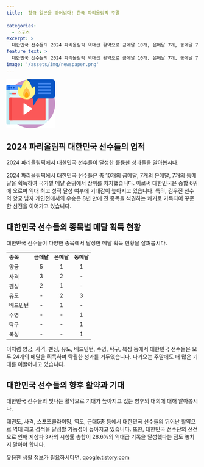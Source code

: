 ```yaml
---
title:  황금 일본을 뛰어넘다! 한국 파리올림픽 주말

categories:
  - 스포츠
excerpt: >
  대한민국 선수들의 2024 파리올림픽 역대급 활약으로 금메달 10개, 은메달 7개, 동메달 7개를 획득하며 국가별 메달 순위에서 상위권을 달리고 있다. 김우진을 비롯한 양궁팀의 석권과 여자 양궁팀의 10연매 등 눈부신 성적은 12년 만에 두 자릿수 금메달 획득과 역대 최고 성적에 도전할 기대를 높이고 있다. 또한, 다가오는 주말을 통해 더 높은 성적을 달성할 가능성이 크며, 이들의 활약에 따라 역대 최고 성적을 경신하는 기대도 높다.
feature_text: >
  대한민국 선수들의 2024 파리올림픽 역대급 활약으로 금메달 10개, 은메달 7개, 동메달 7개를 획득하며 국가별 메달 순위에서 상위권을 달리고 있다. 김우진을 비롯한 양궁팀의 석권과 여자 양궁팀의 10연매 등 눈부신 성적은 12년 만에 두 자릿수 금메달 획득과 역대 최고 성적에 도전할 기대를 높이고 있다. 또한, 다가오는 주말을 통해 더 높은 성적을 달성할 가능성이 크며, 이들의 활약에 따라 역대 최고 성적을 경신하는 기대도 높다.
image: '/assets/img/newspaper.png'
---
```


<p><img src="/assets/img/news.png" alt="rentncar 속보" /></p>

<h2 data-ke-size="size26">2024 파리올림픽 대한민국 선수들의 업적</h2>

<p>2024 파리올림픽에서 대한민국 선수들이 달성한 훌륭한 성과들을 알아봅시다.</p>

<p data-ke-size="size16">2024 파리올림픽에서 대한민국 선수들은 총 10개의 금메달, 7개의 은메달, 7개의 동메달을 획득하여 국가별 메달 순위에서 상위를 차지했습니다. 이로써 대한민국은 종합 6위에 오르며 역대 최고 성적 달성 여부에 기대감이 높아지고 있습니다. 특히, 김우진 선수의 양궁 남자 개인전에서의 우승은 8년 만에 전 종목을 석권하는 쾌거로 기록되어 꾸준한 선전을 이어가고 있습니다.</p>

<h2 data-ke-size="size26">대한민국 선수들의 종목별 메달 획득 현황</h2>

<p>대한민국 선수들이 다양한 종목에서 달성한 메달 획득 현황을 살펴봅시다.</p>

<table>
  <tr>
    <td><b>종목</b></td>
    <td style="text-align: center; height: 17px;"><b>금메달</b></td>
    <td style="text-align: center; height: 17px;"><b>은메달</b></td>
    <td style="text-align: center; height: 17px;"><b>동메달</b></td>
  </tr>
  <tr>
    <td>양궁</td>
    <td style="text-align: center; height: 17px;">5</td>
    <td style="text-align: center; height: 17px;">1</td>
    <td style="text-align: center; height: 17px;">1</td>
  </tr>
  <tr>
    <td>사격</td>
    <td style="text-align: center; height: 17px;">3</td>
    <td style="text-align: center; height: 17px;">2</td>
    <td style="text-align: center; height: 17px;">-</td>
  </tr>
  <tr>
    <td>펜싱</td>
    <td style="text-align: center; height: 17px;">2</td>
    <td style="text-align: center; height: 17px;">1</td>
    <td style="text-align: center; height: 17px;">-</td>
  </tr>
  <tr>
    <td>유도</td>
    <td style="text-align: center; height: 17px;">-</td>
    <td style="text-align: center; height: 17px;">2</td>
    <td style="text-align: center; height: 17px;">3</td>
  </tr>
  <tr>
    <td>배드민턴</td>
    <td style="text-align: center; height: 17px;">-</td>
    <td style="text-align: center; height: 17px;">1</td>
    <td style="text-align: center; height: 17px;">-</td>
  </tr>
  <tr>
    <td>수영</td>
    <td style="text-align: center; height: 17px;">-</td>
    <td style="text-align: center; height: 17px;">-</td>
    <td style="text-align: center; height: 17px;">1</td>
  </tr>
  <tr>
    <td>탁구</td>
    <td style="text-align: center; height: 17px;">-</td>
    <td style="text-align: center; height: 17px;">-</td>
    <td style="text-align: center; height: 17px;">1</td>
  </tr>
  <tr>
    <td>복싱</td>
    <td style="text-align: center; height: 17px;">-</td>
    <td style="text-align: center; height: 17px;">-</td>
    <td style="text-align: center; height: 17px;">1</td>
  </tr>
</table>

<p data-ke-size="size16">이처럼 양궁, 사격, 펜싱, 유도, 배드민턴, 수영, 탁구, 복싱 등에서 대한민국 선수들은 모두 24개의 메달을 획득하며 탁월한 성과를 거두었습니다. 다가오는 주말에도 더 많은 기대를 이끌어내고 있습니다.</p>

<h2 data-ke-size="size26">대한민국 선수들의 향후 활약과 기대</h2>

<p>대한민국 선수들의 빛나는 활약으로 기대가 높아지고 있는 향후의 대회에 대해 알아봅시다.</p>

<p data-ke-size="size16">태권도, 사격, 스포츠클라이밍, 역도, 근대5종 등에서 대한민국 선수들의 뛰어난 활약으로 역대 최고 성적을 달성할 가능성이 높아지고 있습니다. 또한, 대한민국 선수단의 선전으로 인해 지상파 3사의 시청률 총합이 28.6%의 역대급 기록을 달성했다는 점도 놓치지 말아야 합니다.</p>
유용한 생활 정보가 필요하시다면, <a href="https://qoogle.tistory.com" rel="dofollow">qoogle.tistory.com</a>


